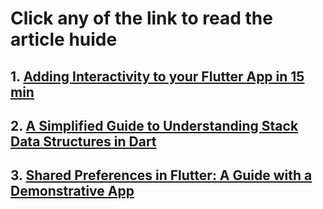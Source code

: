 # Click any of the link to read the article huide

## 1. [Adding Interactivity to your Flutter App in 15 min](https://www.linkedin.com/pulse/15-u-aso-ndubuisi-orji-mmba/)
## 2. [A Simplified Guide to Understanding Stack Data Structures in Dart](https://medium.com/@ndubuisiaso/a-simplified-guide-to-understanding-stack-data-structures-in-dart-c462fbeaf1b3)
## 3. [Shared Preferences in Flutter: A Guide with a Demonstrative App](https://medium.com/@ndubuisiaso/shared-preferences-in-flutter-a-guide-with-a-demonstrative-app-e03582ccce9a)
